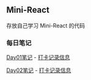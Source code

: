 ##  Mini-React

 存放自己学习 Mini-React 的代码

 ### 每日笔记
 [Day01笔记](./Day01/README.md) -  [打卡记录信息](./Day01/dk.md)
 
 [Day02笔记](./Day02/README.md) -  [打卡记录信息](./Day02/dk.md)
